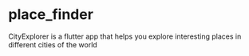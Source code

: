 # place_finder

CityExplorer is a flutter app that helps you explore interesting places in different cities of the world
